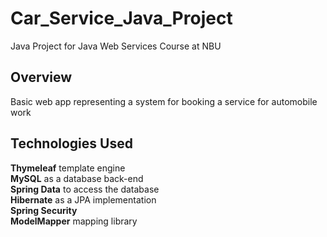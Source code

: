 # Car_Service_Java_Project
Java Project for Java Web Services Course at NBU

## Overview

Basic web app representing a system for booking a service for automobile work

## Technologies Used

**Thymeleaf** template engine  
**MySQL** as a database back-end  
**Spring Data** to access the database  
**Hibernate** as a JPA implementation  
**Spring Security**   
**ModelМapper** mapping library  
